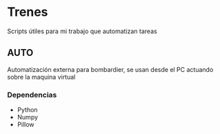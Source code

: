 # Trenes
Scripts útiles para mi trabajo que automatizan tareas
## AUTO
Automatización externa para bombardier, se usan desde el PC actuando sobre la maquina virtual 
### Dependencias
- Python
- Numpy
- Pillow

